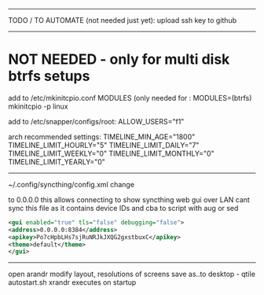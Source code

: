 ___
TODO / TO AUTOMATE (not needed just yet):
upload ssh key to github
___
# NOT NEEDED - only for multi disk btrfs setups
add to /etc/mkinitcpio.conf MODULES (only needed for : 
MODULES=(btrfs)
mkinitcpio -p linux




add to /etc/snapper/configs/root:
ALLOW_USERS="f1"

arch recommended settings:
TIMELINE_MIN_AGE="1800"
TIMELINE_LIMIT_HOURLY="5"
TIMELINE_LIMIT_DAILY="7"
TIMELINE_LIMIT_WEEKLY="0"
TIMELINE_LIMIT_MONTHLY="0"
TIMELINE_LIMIT_YEARLY="0"


___
~/.config/syncthing/config.xml
change <address></address> to 0.0.0.0
this allows connecting to show syncthing web gui over LAN
cant sync this file as it contains device IDs
and cba to script with aug or sed
```xml
<gui enabled="true" tls="false" debugging="false">
<address>0.0.0.0:8384</address>
<apikey>Po7cHpbLHs7sjRuNRJkJXQG2gxstbuxC</apikey>
<theme>default</theme>
</gui>
```
___
open arandr
modify layout, resolutions of screens
save as..to desktop - qtile autostart.sh xrandr executes on startup

